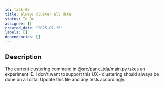```yaml
---
id: task-05
title: always cluster all data
status: To Do
assignee: []
created_date: "2025-07-15"
labels: []
dependencies: []
---
```


## Description

The current clustering command in @src/panic_tda/main.py takes an experiment ID.
I don't want to support this UX - clustering should always be done on all data.
Update this file and any tests accordingly.

